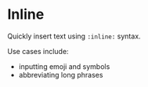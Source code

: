 # Inline

Quickly insert text using `:inline:` syntax.

Use cases include:
- inputting emoji and symbols
- abbreviating long phrases